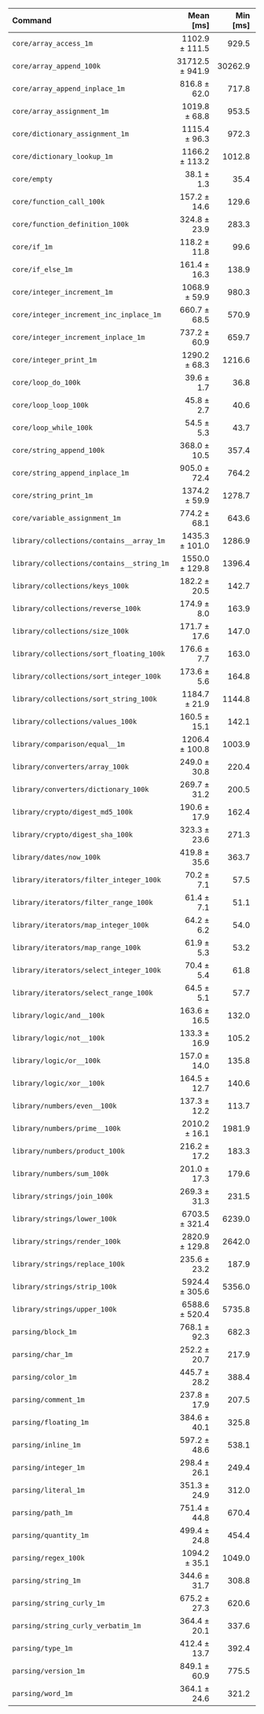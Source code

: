 | Command | Mean [ms] | Min [ms] | Max [ms] |
|:---|---:|---:|---:|
| `core/array_access_1m` | 1102.9 ± 111.5 | 929.5 | 1313.1 | 28.91 ± 3.09 |
| `core/array_append_100k` | 31712.5 ± 941.9 | 30262.9 | 33010.9 | 831.27 ± 37.59 |
| `core/array_append_inplace_1m` | 816.8 ± 62.0 | 717.8 | 916.7 | 21.41 ± 1.78 |
| `core/array_assignment_1m` | 1019.8 ± 68.8 | 953.5 | 1150.7 | 26.73 ± 2.02 |
| `core/dictionary_assignment_1m` | 1115.4 ± 96.3 | 972.3 | 1311.0 | 29.24 ± 2.72 |
| `core/dictionary_lookup_1m` | 1166.2 ± 113.2 | 1012.8 | 1382.1 | 30.57 ± 3.14 |
| `core/empty` | 38.1 ± 1.3 | 35.4 | 43.0 |
| `core/function_call_100k` | 157.2 ± 14.6 | 129.6 | 177.6 | 4.12 ± 0.41 |
| `core/function_definition_100k` | 324.8 ± 23.9 | 283.3 | 363.3 | 8.51 ± 0.69 |
| `core/if_1m` | 118.2 ± 11.8 | 99.6 | 141.8 | 3.10 ± 0.33 |
| `core/if_else_1m` | 161.4 ± 16.3 | 138.9 | 199.1 | 4.23 ± 0.45 |
| `core/integer_increment_1m` | 1068.9 ± 59.9 | 980.3 | 1157.1 | 28.02 ± 1.84 |
| `core/integer_increment_inc_inplace_1m` | 660.7 ± 68.5 | 570.9 | 790.7 | 17.32 ± 1.89 |
| `core/integer_increment_inplace_1m` | 737.2 ± 60.9 | 659.7 | 828.3 | 19.32 ± 1.73 |
| `core/integer_print_1m` | 1290.2 ± 68.3 | 1216.6 | 1414.1 | 33.82 ± 2.13 |
| `core/loop_do_100k` | 39.6 ± 1.7 | 36.8 | 44.0 | 1.04 ± 0.06 |
| `core/loop_loop_100k` | 45.8 ± 2.7 | 40.6 | 50.3 | 1.20 ± 0.08 |
| `core/loop_while_100k` | 54.5 ± 5.3 | 43.7 | 63.9 | 1.43 ± 0.15 |
| `core/string_append_100k` | 368.0 ± 10.5 | 357.4 | 389.3 | 9.65 ± 0.43 |
| `core/string_append_inplace_1m` | 905.0 ± 72.4 | 764.2 | 1045.9 | 23.72 ± 2.06 |
| `core/string_print_1m` | 1374.2 ± 59.9 | 1278.7 | 1480.9 | 36.02 ± 1.99 |
| `core/variable_assignment_1m` | 774.2 ± 68.1 | 643.6 | 883.1 | 20.29 ± 1.92 |
| `library/collections/contains__array_1m` | 1435.3 ± 101.0 | 1286.9 | 1581.2 | 37.62 ± 2.94 |
| `library/collections/contains__string_1m` | 1550.0 ± 129.8 | 1396.4 | 1729.5 | 40.63 ± 3.67 |
| `library/collections/keys_100k` | 182.2 ± 20.5 | 142.7 | 207.6 | 4.77 ± 0.56 |
| `library/collections/reverse_100k` | 174.9 ± 8.0 | 163.9 | 190.3 | 4.58 ± 0.26 |
| `library/collections/size_100k` | 171.7 ± 17.6 | 147.0 | 212.0 | 4.50 ± 0.49 |
| `library/collections/sort_floating_100k` | 176.6 ± 7.7 | 163.0 | 197.5 | 4.63 ± 0.26 |
| `library/collections/sort_integer_100k` | 173.6 ± 5.6 | 164.8 | 186.4 | 4.55 ± 0.21 |
| `library/collections/sort_string_100k` | 1184.7 ± 21.9 | 1144.8 | 1217.3 | 31.06 ± 1.21 |
| `library/collections/values_100k` | 160.5 ± 15.1 | 142.1 | 192.6 | 4.21 ± 0.42 |
| `library/comparison/equal__1m` | 1206.4 ± 100.8 | 1003.9 | 1350.0 | 31.62 ± 2.85 |
| `library/converters/array_100k` | 249.0 ± 30.8 | 220.4 | 322.0 | 6.53 ± 0.84 |
| `library/converters/dictionary_100k` | 269.7 ± 31.2 | 200.5 | 296.5 | 7.07 ± 0.85 |
| `library/crypto/digest_md5_100k` | 190.6 ± 17.9 | 162.4 | 229.5 | 5.00 ± 0.50 |
| `library/crypto/digest_sha_100k` | 323.3 ± 23.6 | 271.3 | 351.1 | 8.48 ± 0.68 |
| `library/dates/now_100k` | 419.8 ± 35.6 | 363.7 | 456.3 | 11.00 ± 1.01 |
| `library/iterators/filter_integer_100k` | 70.2 ± 7.1 | 57.5 | 81.9 | 1.84 ± 0.20 |
| `library/iterators/filter_range_100k` | 61.4 ± 7.1 | 51.1 | 75.7 | 1.61 ± 0.19 |
| `library/iterators/map_integer_100k` | 64.2 ± 6.2 | 54.0 | 77.2 | 1.68 ± 0.17 |
| `library/iterators/map_range_100k` | 61.9 ± 5.3 | 53.2 | 74.3 | 1.62 ± 0.15 |
| `library/iterators/select_integer_100k` | 70.4 ± 5.4 | 61.8 | 82.2 | 1.85 ± 0.16 |
| `library/iterators/select_range_100k` | 64.5 ± 5.1 | 57.7 | 76.5 | 1.69 ± 0.14 |
| `library/logic/and__100k` | 163.6 ± 16.5 | 132.0 | 189.0 | 4.29 ± 0.46 |
| `library/logic/not__100k` | 133.3 ± 16.9 | 105.2 | 159.7 | 3.49 ± 0.46 |
| `library/logic/or__100k` | 157.0 ± 14.0 | 135.8 | 184.8 | 4.12 ± 0.39 |
| `library/logic/xor__100k` | 164.5 ± 12.7 | 140.6 | 191.6 | 4.31 ± 0.36 |
| `library/numbers/even__100k` | 137.3 ± 12.2 | 113.7 | 156.2 | 3.60 ± 0.34 |
| `library/numbers/prime__100k` | 2010.2 ± 16.1 | 1981.9 | 2033.9 | 52.69 ± 1.85 |
| `library/numbers/product_100k` | 216.2 ± 17.2 | 183.3 | 258.4 | 5.67 ± 0.49 |
| `library/numbers/sum_100k` | 201.0 ± 17.3 | 179.6 | 235.3 | 5.27 ± 0.49 |
| `library/strings/join_100k` | 269.3 ± 31.3 | 231.5 | 318.3 | 7.06 ± 0.86 |
| `library/strings/lower_100k` | 6703.5 ± 321.4 | 6239.0 | 7080.1 | 175.72 ± 10.34 |
| `library/strings/render_100k` | 2820.9 ± 129.8 | 2642.0 | 3026.8 | 73.94 ± 4.23 |
| `library/strings/replace_100k` | 235.6 ± 23.2 | 187.9 | 262.3 | 6.18 ± 0.64 |
| `library/strings/strip_100k` | 5924.4 ± 305.6 | 5356.0 | 6270.8 | 155.29 ± 9.60 |
| `library/strings/upper_100k` | 6588.6 ± 520.4 | 5735.8 | 7402.9 | 172.70 ± 14.86 |
| `parsing/block_1m` | 768.1 ± 92.3 | 682.3 | 1008.8 | 20.14 ± 2.51 |
| `parsing/char_1m` | 252.2 ± 20.7 | 217.9 | 274.0 | 6.61 ± 0.59 |
| `parsing/color_1m` | 445.7 ± 28.2 | 388.4 | 475.3 | 11.68 ± 0.84 |
| `parsing/comment_1m` | 237.8 ± 17.9 | 207.5 | 261.9 | 6.23 ± 0.52 |
| `parsing/floating_1m` | 384.6 ± 40.1 | 325.8 | 453.4 | 10.08 ± 1.11 |
| `parsing/inline_1m` | 597.2 ± 48.6 | 538.1 | 678.0 | 15.65 ± 1.38 |
| `parsing/integer_1m` | 298.4 ± 26.1 | 249.4 | 333.5 | 7.82 ± 0.73 |
| `parsing/literal_1m` | 351.3 ± 24.9 | 312.0 | 393.8 | 9.21 ± 0.72 |
| `parsing/path_1m` | 751.4 ± 44.8 | 670.4 | 813.2 | 19.70 ± 1.35 |
| `parsing/quantity_1m` | 499.4 ± 24.8 | 454.4 | 540.9 | 13.09 ± 0.79 |
| `parsing/regex_100k` | 1094.2 ± 35.1 | 1049.0 | 1161.4 | 28.68 ± 1.34 |
| `parsing/string_1m` | 344.6 ± 31.7 | 308.8 | 399.8 | 9.03 ± 0.89 |
| `parsing/string_curly_1m` | 675.2 ± 27.3 | 620.6 | 708.2 | 17.70 ± 0.94 |
| `parsing/string_curly_verbatim_1m` | 364.4 ± 20.1 | 337.6 | 388.4 | 9.55 ± 0.62 |
| `parsing/type_1m` | 412.4 ± 13.7 | 392.4 | 435.7 | 10.81 ± 0.51 |
| `parsing/version_1m` | 849.1 ± 60.9 | 775.5 | 959.7 | 22.26 ± 1.77 |
| `parsing/word_1m` | 364.1 ± 24.6 | 321.2 | 389.3 | 9.54 ± 0.72 |
